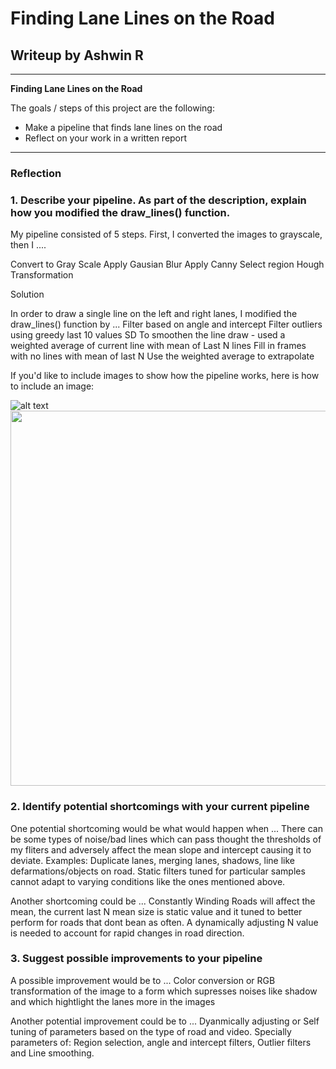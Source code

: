 # **Finding Lane Lines on the Road** 

## Writeup by Ashwin R

---

**Finding Lane Lines on the Road**

The goals / steps of this project are the following:
* Make a pipeline that finds lane lines on the road
* Reflect on your work in a written report


[//]: # (Image References)

[image1]: ./examples/grayscale.jpg "Grayscale"



---

### Reflection

### 1. Describe your pipeline. As part of the description, explain how you modified the draw_lines() function.

My pipeline consisted of 5 steps. First, I converted the images to grayscale, then I .... 

Convert to Gray Scale
Apply Gausian Blur
Apply Canny
Select region 
Hough Transformation


Solution


In order to draw a single line on the left and right lanes, I modified the draw_lines() function by ...
Filter based on angle and intercept
Filter outliers using greedy last 10 values SD
To smoothen the line draw - used a weighted average of current line with mean of Last N lines
Fill in frames with no lines with mean of last N
Use the weighted average to extrapolate 

If you'd like to include images to show how the pipeline works, here is how to include an image: 

![alt text][image1]	
<img src="https://github.com/timeperceptron/Lane-Detection-CarND-P1/blob/master/demo_gifs/challenge.gif" width="600" >



### 2. Identify potential shortcomings with your current pipeline


One potential shortcoming would be what would happen when ... 
There can be some types of noise/bad lines which can pass thought the thresholds of my fliters and adversely affect the mean slope and intercept causing it to deviate. Examples: Duplicate lanes, merging lanes, shadows, line like defarmations/objects on road. Static filters tuned for particular samples cannot adapt to varying conditions like the ones mentioned above. 

Another shortcoming could be ...
Constantly Winding Roads will affect the mean, the current last N mean size is static value and it tuned to better perform for roads that dont bean as often. A dynamically adjusting N value is needed to account for rapid changes in road direction.


### 3. Suggest possible improvements to your pipeline

A possible improvement would be to ...
Color conversion or RGB transformation of the image to a form which supresses noises like shadow and which hightlight the lanes more in the images

Another potential improvement could be to ...
Dyanmically adjusting or Self tuning of parameters based on the type of road and video. Specially parameters of: Region selection, angle and intercept filters,  Outlier filters and Line smoothing.
